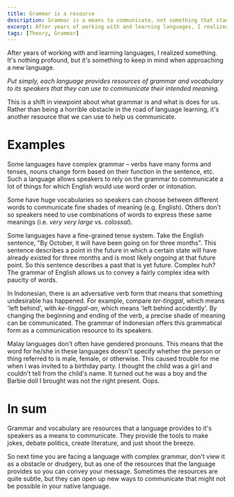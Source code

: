 ```yaml
---
title: Grammar is a resource
description: Grammar is a means to communicate, not something that stands in our way as learners.
excerpt: After years of working with and learning languages, I realized something. It's nothing profound, but it's something to keep in mind when approaching a new language. 
tags: [Theory, Grammar]
---
```


After years of working with and learning languages, I realized something. It's nothing profound, but it's something to keep in mind when approaching a new language. 

*Put simply, each language provides resources of grammar and vocabulary to its speakers that they can use to communicate their intended meaning.*

This is a shift in viewpoint about what grammar is and what is does for us. Rather than being a horrible obstacle in the road of language learning, it's another resource that we can use to help us communicate. 
 
# Examples

Some languages have complex grammar &ndash; verbs have many forms and tenses, nouns change form based on their function in the sentence, etc. Such a language allows speakers to rely on the grammar to communicate a lot of things for which English would use word order or intonation.

Some have huge vocabularies so speakers can choose between different words to communicate fine shades of meaning (e.g. English). Others don't so speakers need to use combinations of words to express these same meanings (i.e. *very very large* vs. *colossal*). 

Some languages have a fine-grained tense system. Take the English sentence, "By October, it will have been going on for three months". This sentence describes a point in the future in which a certain state will have already existed for three months and is most likely ongoing at that future point. So this sentence describes a past that is yet future. Complex huh? The grammar of English allows us to convey a fairly complex idea with paucity of words. 

In Indonesian, there is an adversative verb form that means that something undesirable has happened. For example, compare *ter-tinggal*, which means 'left behind', with *ke-tinggal-an*, which means 'left behind accidently'. By changing the beginning and ending of the verb, a precise shade of meaning can be communicated. The grammar of Indonesian offers this grammatical form as a communication resource to its speakers.

Malay languages don't often have gendered pronouns. This means that the word for he/she in these languages doesn't specify whether the person or thing referred to is male, female, or otherwise. This caused trouble for me when I was invited to a birthday party. I thought the child was a girl and couldn't tell from the child's name. It turned out he was a boy and the Barbie doll I brought was not the right present. Oops.

# In sum

Grammar and vocabulary are resources that a language provides to it's speakers as a means to communicate. They provide the tools to make jokes, debate politics, create literature, and just shoot the breeze.

So next time you are facing a language with complex grammar, don't view it as a obstacle or drudgery, but as one of the resources that the language provides so you can convey your message. Sometimes the resources are quite subtle, but they can open up new ways to communicate that might not be possible in your native language.